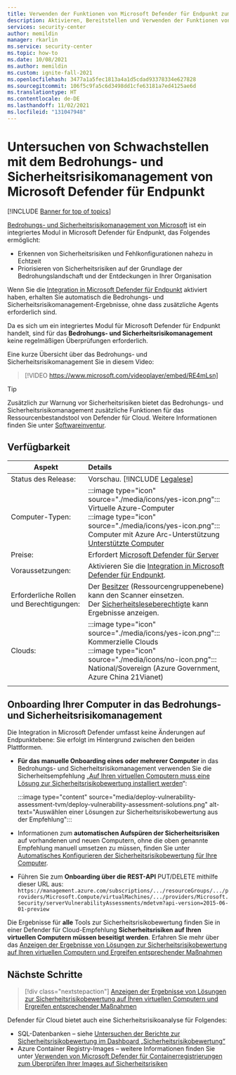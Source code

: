 ```yaml
---
title: Verwenden der Funktionen von Microsoft Defender für Endpunkt zum Bedrohungs- und Sicherheitsrisikomanagement mit Microsoft Defender für Cloud
description: Aktivieren, Bereitstellen und Verwenden der Funktionen von Microsoft Defender für Endpunkt zum Bedrohungs- und Sicherheitsrisikomanagement mit Microsoft Defender für Cloud, um Schwachstellen auf Ihren Azure- und Hybridcomputern zu erkennen
services: security-center
author: memildin
manager: rkarlin
ms.service: security-center
ms.topic: how-to
ms.date: 10/08/2021
ms.author: memildin
ms.custom: ignite-fall-2021
ms.openlocfilehash: 3477a1a5fec1813a4a1d5cdad93378334e627828
ms.sourcegitcommit: 106f5c9fa5c6d3498dd1cfe63181a7ed4125ae6d
ms.translationtype: HT
ms.contentlocale: de-DE
ms.lasthandoff: 11/02/2021
ms.locfileid: "131047948"
---
```

# <a name="investigate-weaknesses-with-microsoft-defender-for-endpoints-threat-and-vulnerability-management"></a>Untersuchen von Schwachstellen mit dem Bedrohungs- und Sicherheitsrisikomanagement von Microsoft Defender für Endpunkt 

[!INCLUDE [Banner for top of topics](./includes/banner.md)]

[Bedrohungs- und Sicherheitsrisikomanagement von Microsoft](/microsoft-365/security/defender-endpoint/next-gen-threat-and-vuln-mgt) ist ein integriertes Modul in Microsoft Defender für Endpunkt, das Folgendes ermöglicht:

- Erkennen von Sicherheitsrisiken und Fehlkonfigurationen nahezu in Echtzeit
- Priorisieren von Sicherheitsrisiken auf der Grundlage der Bedrohungslandschaft und der Entdeckungen in Ihrer Organisation

Wenn Sie die [Integration in Microsoft Defender für Endpunkt](integration-defender-for-endpoint.md) aktiviert haben, erhalten Sie automatisch die Bedrohungs- und Sicherheitsrisikomanagement-Ergebnisse, ohne dass zusätzliche Agents erforderlich sind.

Da es sich um ein integriertes Modul für Microsoft Defender für Endpunkt handelt, sind für das **Bedrohungs- und Sicherheitsrisikomanagement** keine regelmäßigen Überprüfungen erforderlich.

Eine kurze Übersicht über das Bedrohungs- und Sicherheitsrisikomanagement Sie in diesem Video:

> [!VIDEO https://www.microsoft.com/videoplayer/embed/RE4mLsn]

> [!TIP]
> Zusätzlich zur Warnung vor Sicherheitsrisiken bietet das Bedrohungs- und Sicherheitsrisikomanagement zusätzliche Funktionen für das Ressourcenbestandstool von Defender für Cloud. Weitere Informationen finden Sie unter [Softwareinventur](asset-inventory.md#access-a-software-inventory).


## <a name="availability"></a>Verfügbarkeit
|Aspekt|Details|
|----|:----|
|Status des Release:|Vorschau. [!INCLUDE [Legalese](../../includes/security-center-preview-legal-text.md)]|
|Computer-Typen:|:::image type="icon" source="./media/icons/yes-icon.png"::: Virtuelle Azure-Computer<br>:::image type="icon" source="./media/icons/yes-icon.png"::: Computer mit Azure Arc-Unterstützung <br> [Unterstützte Computer](/microsoft-365/security/defender-endpoint/tvm-supported-os)|
|Preise:|Erfordert [Microsoft Defender für Server](defender-for-servers-introduction.md)|
|Voraussetzungen:|Aktivieren Sie die [Integration in Microsoft Defender für Endpunkt](integration-defender-for-endpoint.md).|
|Erforderliche Rollen und Berechtigungen:|Der [Besitzer](../role-based-access-control/built-in-roles.md#owner) (Ressourcengruppenebene) kann den Scanner einsetzen.<br>Der [Sicherheitsleseberechtigte](../role-based-access-control/built-in-roles.md#security-reader) kann Ergebnisse anzeigen.|
|Clouds:|:::image type="icon" source="./media/icons/yes-icon.png"::: Kommerzielle Clouds<br>:::image type="icon" source="./media/icons/no-icon.png"::: National/Sovereign (Azure Government, Azure China 21Vianet)|
|||


## <a name="onboarding-your-machines-to-threat-and-vulnerability-management"></a>Onboarding Ihrer Computer in das Bedrohungs- und Sicherheitsrisikomanagement

Die Integration in Microsoft Defender umfasst keine Änderungen auf Endpunktebene: Sie erfolgt im Hintergrund zwischen den beiden Plattformen. 

- **Für das manuelle Onboarding eines oder mehrerer Computer** in das Bedrohungs- und Sicherheitsrisikomanagement verwenden Sie die Sicherheitsempfehlung „[Auf Ihren virtuellen Computern muss eine Lösung zur Sicherheitsrisikobewertung installiert werden](https://portal.azure.com/#blade/Microsoft_Azure_Security/RecommendationsBlade/assessmentKey/ffff0522-1e88-47fc-8382-2a80ba848f5d)“:

    :::image type="content" source="media/deploy-vulnerability-assessment-tvm/deploy-vulnerability-assessment-solutions.png" alt-text="Auswählen einer Lösungen zur Sicherheitsrisikobewertung aus der Empfehlung":::

- Informationen zum **automatischen Aufspüren der Sicherheitsrisiken** auf vorhandenen und neuen Computern, ohne die oben genannte Empfehlung manuell umsetzen zu müssen, finden Sie unter [Automatisches Konfigurieren der Sicherheitsrisikobewertung für Ihre Computer](auto-deploy-vulnerability-assessment.md).

- Führen Sie zum **Onboarding über die REST-API** PUT/DELETE mithilfe dieser URL aus: `https://management.azure.com/subscriptions/.../resourceGroups/.../providers/Microsoft.Compute/virtualMachines/.../providers/Microsoft.Security/serverVulnerabilityAssessments/mdetvm?api-version=2015-06-01-preview`


Die Ergebnisse für **alle** Tools zur Sicherheitsrisikobewertung finden Sie in einer Defender für Cloud-Empfehlung **Sicherheitsrisiken auf Ihren virtuellen Computern müssen beseitigt werden**. Erfahren Sie mehr über das [Anzeigen der Ergebnisse von Lösungen zur Sicherheitsrisikobewertung auf Ihren virtuellen Computern und Ergreifen entsprechender Maßnahmen](remediate-vulnerability-findings-vm.md)


## <a name="next-steps"></a>Nächste Schritte
> [!div class="nextstepaction"]
> [Anzeigen der Ergebnisse von Lösungen zur Sicherheitsrisikobewertung auf Ihren virtuellen Computern und Ergreifen entsprechender Maßnahmen](remediate-vulnerability-findings-vm.md)

Defender für Cloud bietet auch eine Sicherheitsrisikoanalyse für Folgendes:

- SQL-Datenbanken – siehe [Untersuchen der Berichte zur Sicherheitsrisikobewertung im Dashboard „Sicherheitsrisikobewertung“](defender-for-sql-on-machines-vulnerability-assessment.md#explore-vulnerability-assessment-reports)
- Azure Container Registry-Images – weitere Informationen finden Sie unter [Verwenden von Microsoft Defender für Containerregistrierungen zum Überprüfen Ihrer Images auf Sicherheitsrisiken](defender-for-container-registries-usage.md)
